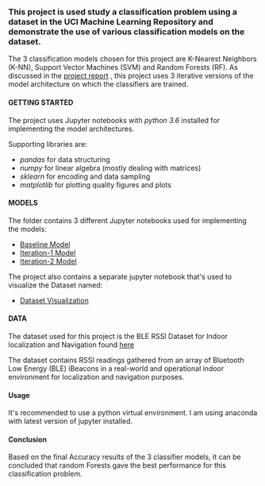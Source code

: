 ### This project is used study a classification problem using a dataset in the UCI Machine Learning Repository and demonstrate the use of various classification models on the dataset.

The 3 classification models chosen for this project are K-Nearest Neighbors (K-NN), Support Vector Machines (SVM) and Random Forests (RF). As discussed in the [project report](https://github.com/dbrownambi/indoor-localization-and-navigation/blob/master/Project%20Report.pdf) , this project uses 3 iterative versions of the model architecture on which the classifiers are trained.


 
#### GETTING STARTED
The project uses Jupyter notebooks with *python 3.6* installed for implementing the model architectures.

Supporting libraries are:
- *pandas* for data structuring
- *numpy* for linear algebra (mostly dealing with matrices)
- *sklearn* for encoding and data sampling
- *matplotlib* for plotting quality figures and plots



#### MODELS
The folder contains 3 different Jupyter notebooks used for implementing the models:

- [Baseline Model](https://github.com/dbrownambi/indoor-localization-and-navigation/blob/master/code/Basline%20Model.ipynb) 
- [Iteration-1 Model](https://github.com/dbrownambi/indoor-localization-and-navigation/blob/master/code/Iteration-1%20Model.ipynb)
- [Iteration-2 Model](https://github.com/dbrownambi/indoor-localization-and-navigation/blob/master/code/Iteration-2%20Model.ipynb)

The project also contains a separate jupyter notebook that's used to visualize the Dataset named:
- [Dataset Visualization](https://github.com/dbrownambi/indoor-localization-and-navigation/blob/master/code/Dataset%20Visualization.ipynb)



#### DATA
The dataset used for this project is the BLE RSSI Dataset for Indoor localization and Navigation found [here](https://archive.ics.uci.edu/ml/datasets/BLE+RSSI+Dataset+for+Indoor+localization+and+Navigation#)

The dataset contains RSSI readings gathered from an array of Bluetooth Low Energy (BLE) iBeacons in a real-world and operational indoor environment for localization and navigation purposes. 


#### Usage
It's recommended to use a python virtual environment. I am using anaconda with latest version of jupyter installed.



#### Conclusion
Based on the final Accuracy results of the 3 classifier models, it can be concluded that random Forests gave the best performance for this classification problem.
